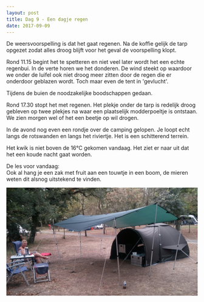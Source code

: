 ```yaml
---
layout: post
title: Dag 9 - Een dagje regen
date: 2017-09-09
---
```


De weersvoorspelling is dat het gaat regenen. Na de koffie gelijk de tarp opgezet zodat alles droog blijft voor het geval de voorspelling klopt.<br> 

Rond 11.15 begint het te spetteren en niet veel later wordt het een echte regenbui. In de verte horen we het donderen. De wind steekt op waardoor we onder de luifel ook niet droog meer zitten door de regen die er onderdoor geblazen wordt. Toch maar even de tent in 'gevlucht'.<br>

Tijdens de buien de noodzakelijke boodschappen gedaan.<br> 

Rond 17.30 stopt het met regenen. Het plekje onder de tarp is redelijk droog gebleven op twee plekjes na waar een plaatselijk modderpoeltje is ontstaan. We zien morgen wel of het een beetje op wil drogen.<br>

In de avond nog even een rondje over de camping gelopen. Je loopt echt langs de rotswanden en langs het riviertje. Het is een schitterend terrein.<br>

Het kwik is niet boven de 16°C gekomen vandaag. Het ziet er naar uit dat het een koude nacht gaat worden.<br>

De les voor vandaag:<br>
Ook al hang je een zak met fruit aan een touwtje in een boom, de mieren weten dit alsnog uitstekend te vinden.


![Camping Laborde 1.](https://github.com/Prudento-NL/2017-09-frankrijk/blob/master/images/dag9.jpg?raw=true)
